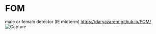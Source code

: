 # FOM
male or female detector (IE midterm)
https://daryazarem.github.io/FOM/
![Capture](https://user-images.githubusercontent.com/51965862/144428030-02cb5759-beed-4ae0-bb20-19773205a0a3.JPG)
